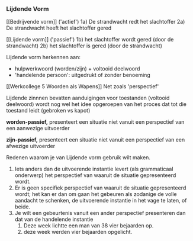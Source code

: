 ### Lijdende Vorm

[[Bedrijvende vorm]] ('actief')
1a) De strandwacht redt het slachtoffer
2a) De strandwacht heeft het slachtoffer gered

[[Lijdende vorm]] ('passief')
1b) het slachtoffer wordt gered (door de strandwacht)
2b) het slachtoffer is gered (door de strandwacht)

Lijdende vorm herkennen aan:
- hulpwerkwoord (worden/zijn) + voltooid deelwoord
- 'handelende persoon': uitgedrukt of zonder benoeming

[[Werkcollege 5 Woorden als Wapens]]
Net zoals 'perspectief'

Lijdende zinnnen bevatten aanduigingen voor toestanden (voltooid deelwoord) wordt nog wel het idee opgeroepen van het proces dat tot die toestand leidt (gebroken vs kapot)


**worden-passief,** presenteert een situatie niet vanuit een perspectief van een  aanwezige uitvoerder

**zijn-passief,** presenteert een situatie niet vanuit een perspectief van een   afwezige uitvoerder


Redenen waarom je van Lijdende vorm gebruik wilt maken.

1. Iets anders dan de uitvoerende instantie levert (als grammaticaal onderwerp) het perspectief van waaruit de situatie gepresenteerd wordt.
2. Er is geen specifiek perspectief van waaruit de situatie gepresenteerd wordt; het kan er dan om gaan het gebeuren als zodanige de volle aandacht te schenken, de uitvoerende instantie in het vage te laten, of beide.
3. Je wilt een gebeurtenis vanuit een ander perspectief presenteren dan dat van de handelende instantie
	1. Deze week lichtte een man van 38 vier bejaarden op.
	2. deze week werden vier bejaarden opgelicht.




